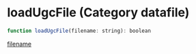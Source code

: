 # loadUgcFile (Category datafile)

```js
function loadUgcFile(filename: string): boolean
```

[filename](loadUgcFile_m.md ':include')